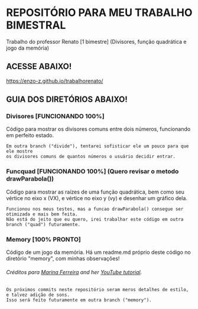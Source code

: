 # REPOSITÓRIO PARA MEU TRABALHO BIMESTRAL
Trabalho do professor Renato [1 bimestre] (Divisores, função quadrática e jogo da memória)

## ACESSE ABAIXO!
https://enzo-z.github.io/trabalhorenato/


## GUIA DOS DIRETÓRIOS ABAIXO!


### Divisores [FUNCIONANDO 100%]

Código para mostrar os divisores comuns entre dois números, funcionando em perfeito estado.
    
	Em outra branch ("divide"), tentarei sofisticar ele um pouco para que ele mostre 
	os divisores comuns de quantos números o usuário decidir entrar.


### Funcquad [FUNCIONANDO 100%] (Quero revisar o metodo drawParabola())

Código para mostrar as raízes de uma função quadrática, bem como seu vértice no eixo x (VX), e vértice no eixo y (vy) e desenhar um gráfico dela.
     
	Funcionou nos meus testes, mas a funcao drawParabola() consegue ser otimizada e mais bem feita.
	Não está do jeito que eu quero, irei trabalhar este código em outra branch ("quad") futuramente.


### Memory [100% PRONTO]
    
 Código de um jogo da memória. Há um readme.md próprio deste código no diretório "memory", com minhas observações!
###### Créditos para [Marina Ferreira](https://marina-ferreira.github.io/) and her [YouTube tutorial](https://www.youtube.com/watch?v=ZniVgo8U7ek&t=1128s).

	Os próximos commits neste repositório seram meros detalhes de estilo, e talvez adição de sons. 
	Isso será feito futuramente em outra branch ("memory"). 	
		




